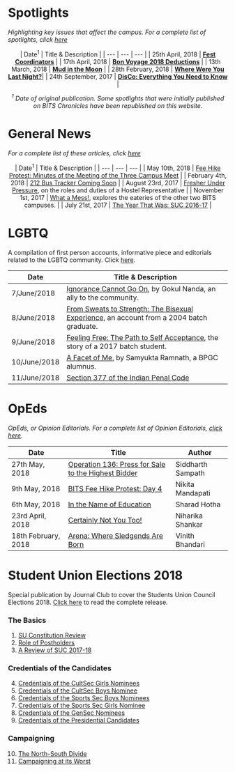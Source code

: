 <!-- TITLE: News -->
<!-- SUBTITLE: Campus news and articles, published by the Journal Club and affiliates -->

# Spotlights
*Highlighting key issues that affect the campus. For a complete list of spotlights, click [here](/news/spotlight)*

<center>

| Date<sup>1</sup> | Title & Description |
| --- | --- | --- |
| 25th April, 2018 | **[Fest Coordinators](/news/spotlight/fest-coordinators)** |
| 17th April, 2018 | **[Bon Voyage 2018 Deductions](/news/spotlight/bon-voyage-2018)** | 
| 13th March, 2018 | **[Mud in the Moon](/news/spotlight/moonlight-dinner-2018)** |
| 28th February, 2018 | **[Where Were You Last Night?](/news/spotlight/where-you-last-night)**| 
| 24th September, 2017 | **[DisCo: Everything You Need to Know](/news/spotlight/discos)** |

<i><sup>1</sup> Date of original publication. Some spotlights that were initially published on BITS Chronicles have been republished on this website.</i>  
</center>

# General News
*For a complete list of these articles, click [here](/news/general)*

<center>

| Date<sup>1</sup> | Title & Description |
| --- | --- | --- |
| May 10th, 2018 | [Fee Hike Protest: Minutes of the Meeting of the Three Campus Meet](/news/general/2018-fee-hike-directors-meet-minutes)  |
| February 4th, 2018 | [212 Bus Tracker Coming Soon](/news/general/212-tracker-soon) |
| August 23rd, 2017 | [Fresher Under Pressure](/news/general/2017-hrep-elections), on the roles and duties of a Hostel Representative |
| November 1st, 2017 | [What a Mess!](/news/general/mess-other-campuses), explores the eateries of the other two BITS campuses. | 
| July 21st, 2017  | [The Year That Was: SUC 2016-17](/news/general/suc-2016-17) |

</center>


# LGBTQ
A compilation of first person accounts, informative piece and editorials related to the LGBTQ community. Click [here](/news/lgbtq).
<center>

| Date | Title & Description |
| --- | --- |
| 7/June/2018 | [Ignorance Cannot Go On](/news/lgbtq/Ignorance-cant-go-on-refs), by Gokul Nanda, an ally to the community. |
| 8/June/2018 | [From Sweats to Strength: The Bisexual Experience](/news/lgbtq/bisexual-experience), an account from a 2004 batch graduate. |
| 9/June/2018 | [Feeling Free: The Path to Self Acceptance](/news/lgbtq/feeling-free), the story of a 2017 batch student.  |
| 10/June/2018 | [A Facet of Me](/news/lgbtq/facet-of-me), by Samyukta Ramnath, a BPGC alumnus. | 
| 11/June/2018 | [Section 377 of the Indian Penal Code](/news/lgbtq/ipc-377)  |
</center>

# OpEds
*OpEds, or Opinion Editorials. For a complete list of Opinion Editorials, [click here](/news/oped).*
<center>

| Date | Title | Author |
| --- | --- | --- |
| 27th May, 2018 | [Operation 136: Press for Sale to the Highest Bidder](/news/oped/operation-136-cobrapost-press) | Siddharth Sampath |
| 9th May, 2018 | [BITS Fee Hike Protest: Day 4](/news/oped/day-4-fee-hike-protest) | Nikita Mandapati |
| 6th May, 2018 | [In the Name of Education](/news/oped/name-of-education) | Sharad Hotha |
| 23rd April, 2018 | [Certainly Not You Too!](/news/oped/not-you-too) | Niharika Shankar |
| 18th February, 2018 | [Arena: Where Sledgends Are Born](/news/oped/arena-where-sledgends-are-born) | Vinith Bhandari |
</center>

# Student Union Elections 2018
Special publication by Journal Club to cover the Students Union Council Elections 2018. [Click here](/news/witw/vol-1/4) to read the complete release.

### The Basics
1. [SU Constitution Review](/news/witw/vol-1/4/constitution-review)
2. [Role of Postholders](/news/witw/vol-1/4/post-holders-role)
3. [A Review of SUC 2017-18](/news/witw/vol-1/4/suc-2017-18)

### Credentials of the Candidates
4. [Credentials of the CultSec Girls Nominees](/news/witw/vol-1/4/cult-sec-girls-creds)
5. [Credentials of the CultSec Boys Nominee](/news/witw/vol-1/4/cult-sec-boys-creds)
6. [Credentials of the Sports Sec Boys Nominees](/news/witw/vol-1/4/sports-sec-boys-creds)
7. [Credentials of the Sports Sec Girls Nominee](/news/witw/vol-1/4/sports-sec-girls-creds)
8. [Credentials of the GenSec Nominees](/news/witw/vol-1/4/gensec-creds)
9. [Credentials of the Presidential Candidates](/news/witw/vol-1/4/prez-creds)

### Campaigning
10. [The North-South Divide](/news/witw/vol-1/4/north-south)
11. [Campaigning at its Worst](/news/witw/vol-1/4/campaign-worst)

